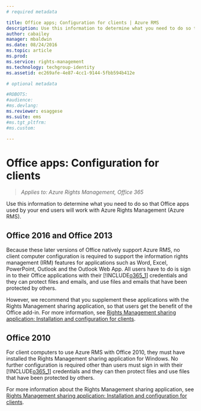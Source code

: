 ```yaml
---
# required metadata

title: Office apps; Configuration for clients | Azure RMS
description: Use this information to determine what you need to do so that Office apps used by your end users will work with Azure Rights Management (Azure RMS).
author: cabailey
manager: mbaldwin
ms.date: 08/24/2016
ms.topic: article
ms.prod:
ms.service: rights-management
ms.technology: techgroup-identity
ms.assetid: ec269afe-4e87-4cc1-9144-5fbb594b412e

# optional metadata

#ROBOTS:
#audience:
#ms.devlang:
ms.reviewer: esaggese
ms.suite: ems
#ms.tgt_pltfrm:
#ms.custom:

---
```


# Office apps: Configuration for clients

>*Applies to: Azure Rights Management, Office 365*


Use this information to determine what you need to do so that Office apps used by your end users will work with Azure Rights Management (Azure RMS).

## Office 2016 and Office 2013
Because these later versions of Office natively support Azure RMS, no client computer configuration is required to support the information rights management (IRM) features for applications such as Word, Excel, PowerPoint, Outlook and the Outlook Web App. All users have to do is sign in to their Office applications with their [!INCLUDE[o365_1](../includes/o365_1_md.md)] credentials and they can protect files and emails, and use files and emails that have been protected by others.

However, we recommend that you supplement these applications with the Rights Management sharing application, so that users get the benefit of the Office add-in. For more information, see [Rights Management sharing application: Installation and configuration for clients](configure-sharing-app.md).

## Office 2010
For client computers to use Azure RMS with Office 2010, they must have installed the Rights Management sharing application for Windows. No further configuration is required other than users must sign in with their [!INCLUDE[o365_1](../includes/o365_1_md.md)] credentials and they can then protect files and use files that have been protected by others.

For more information about the Rights Management sharing application, see [Rights Management sharing application: Installation and configuration for clients](configure-sharing-app.md).

